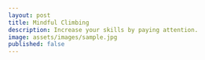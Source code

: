 ```yaml
---
layout: post
title: Mindful Climbing
description: Increase your skills by paying attention.
image: assets/images/sample.jpg
published: false
---
```

